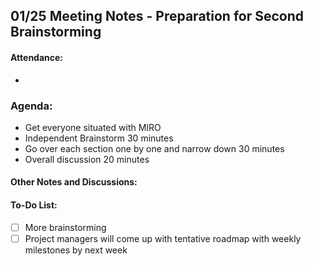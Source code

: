 ## 01/25 Meeting Notes - Preparation for Second Brainstorming

#### Attendance:
-

### Agenda:
- Get everyone situated with MIRO
- Independent Brainstorm 30 minutes
- Go over each section one by one and narrow down  30 minutes
- Overall discussion 20 minutes

#### Other Notes and Discussions:



#### To-Do List:
- [ ] More brainstorming
- [ ] Project managers will come up with tentative roadmap with weekly milestones by next week
